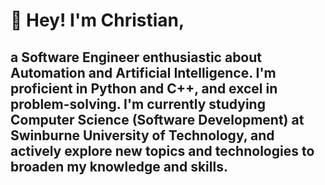 # 👋 Hey! I'm Christian,
## a Software Engineer enthusiastic about Automation and Artificial Intelligence. I'm proficient in Python and C++, and excel in problem-solving. I'm currently studying Computer Science (Software Development) at Swinburne University of Technology, and actively explore new topics and technologies to broaden my knowledge and skills.
